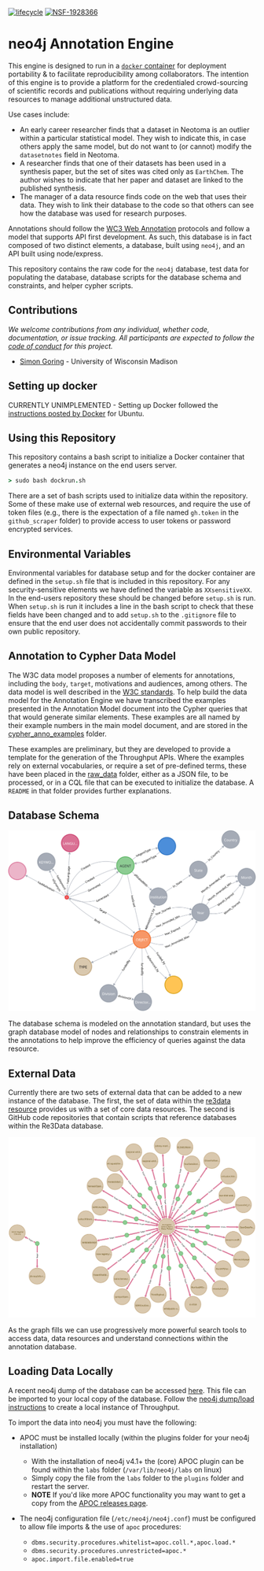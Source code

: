 [![lifecycle](https://img.shields.io/badge/lifecycle-experimental-orange.svg)](https://www.tidyverse.org/lifecycle/#experimental) [![NSF-1928366](https://img.shields.io/badge/NSF-1928366-blue.svg)](https://nsf.gov/awardsearch/showAward?AWD_ID=1928366)

# neo4j Annotation Engine

This engine is designed to run in a [`docker` container](https://www.docker.com/) for deployment portability & to facilitate reproducibility among collaborators. The intention of this engine is to provide a platform for the credentialed crowd-sourcing of scientific records and publications without requiring underlying data resources to manage additional unstructured data.

Use cases include:

- An early career researcher finds that a dataset in Neotoma is an outlier within a particular statistical model. They wish to indicate this, in case others apply the same model, but do not want to (or cannot) modify the `datasetnotes` field in Neotoma.
- A researcher finds that one of their datasets has been used in a synthesis paper, but the set of sites was cited only as `EarthChem`. The author wishes to indicate that her paper and dataset are linked to the published synthesis.
- The manager of a data resource finds code on the web that uses their data. They wish to link their database to the code so that others can see how the database was used for research purposes.

Annotations should follow the [WC3 Web Annotation](https://www.w3.org/TR/annotation-model/) protocols and follow a model that supports API first development. As such, this database is in fact composed of two distinct elements, a database, built using `neo4j`, and an API built using node/express.

This repository contains the raw code for the `neo4j` database, test data for populating the database, database scripts for the database schema and constraints, and helper cypher scripts.

## Contributions

_We welcome contributions from any individual, whether code, documentation, or issue tracking. All participants are expected to follow the [code of conduct](https://github.com/SimonGoring/Throughput/blob/master/code_of_conduct.md) for this project._

- [Simon Goring](http://goring.org) - University of Wisconsin Madison

## Setting up docker

CURRENTLY UNIMPLEMENTED - Setting up Docker followed the [instructions posted by Docker](https://docs.docker.com/install/linux/docker-ce/ubuntu/) for Ubuntu.

## Using this Repository

This repository contains a bash script to initialize a Docker container that generates a neo4j instance on the end users server.

```coffee
> sudo bash dockrun.sh
```

There are a set of bash scripts used to initialize data within the repository. Some of these make use of external web resources, and require the use of token files (e.g., there is the expectation of a file named `gh.token` in the `github_scraper` folder) to provide access to user tokens or password encrypted services.

## Environmental Variables

Environmental variables for database setup and for the docker container are defined in the `setup.sh` file that is included in this repository. For any security-sensitive elements we have defined the variable as `XXsensitiveXX`. In the end-users repository these should be changed before `setup.sh` is run. When `setup.sh` is run it includes a line in the bash script to check that these fields have been changed and to add `setup.sh` to the `.gitignore` file to ensure that the end user does not accidentally commit passwords to their own public repository.

## Annotation to Cypher Data Model

The W3C data model proposes a number of elements for annotations, including the `body`, `target`, motivations and audiences, among others. The data model is well described in the [W3C standards](https://www.w3.org/TR/annotation-model/). To help build the data model for the Annotation Engine we have transcribed the examples presented in the Annotation Model document into the Cypher queries that that would generate similar elements. These examples are all named by their example numbers in the main model document, and are stored in the [cypher_anno_examples](https://github.com/throughput-ec/throughputdb/tree/master/cypher_anno_examples) folder.

These examples are preliminary, but they are developed to provide a template for the generation of the Throughput APIs. Where the examples rely on external vocabularies, or require a set of pre-defined terms, these have been placed in the [raw_data](https://github.com/throughput-ec/throughputdb/tree/master/raw_data) folder, either as a JSON file, to be processed, or in a CQL file that can be executed to initialize the database. A `README` in that folder provides further explanations.

## Database Schema

![](images/schema_oct2020.svg)

The database schema is modeled on the annotation standard, but uses the graph database model of nodes and relationships to constrain elements in the annotations to help improve the efficiency of queries against the data resource.

## External Data

Currently there are two sets of external data that can be added to a new instance of the database. The first, the set of data within the [re3data resource](https://www.re3data.org/) provides us with a set of core data resources. The second is GitHub code repositories that contain scripts that reference databases within the Re3Data database.

![](images/euro_data_portal.png)

As the graph fills we can use progressively more powerful search tools to access data, data resources and understand connections within the annotation database.

## Loading Data Locally

A recent neo4j dump of the database can be accessed [here](https://figshare.com/collections/Throughput_Database_Snapshots/5075912). This file can be imported to your local copy of the database. Follow the [neo4j dump/load instructions](https://neo4j.com/docs/operations-manual/current/tools/dump-load/) to create a local instance of Throughput.

To import the data into neo4j you must have the following:

- APOC must be installed locally (within the plugins folder for your neo4j installation)

  - With the installation of neo4j v4.1+ the (core) APOC plugin can be found within the `labs` folder (`/var/lib/neo4j/labs` on linux)
  - Simply copy the file from the `labs` folder to the `plugins` folder and restart the server.
  - **NOTE** If you'd like more APOC functionality you may want to get a copy from the [APOC releases page](https://github.com/neo4j-contrib/neo4j-apoc-procedures/releases).

- The neo4j configuration file (`/etc/neo4j/neo4j.conf`) must be configured to allow file imports & the use of `apoc` procedures:

  - `dbms.security.procedures.whitelist=apoc.coll.*,apoc.load.*`
  - `dbms.security.procedures.unrestricted=apoc.*`
  - `apoc.import.file.enabled=true`
